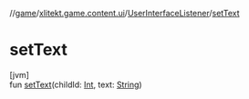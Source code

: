 //[game](../../../index.md)/[xlitekt.game.content.ui](../index.md)/[UserInterfaceListener](index.md)/[setText](set-text.md)

# setText

[jvm]\
fun [setText](set-text.md)(childId: [Int](https://kotlinlang.org/api/latest/jvm/stdlib/kotlin/-int/index.html), text: [String](https://kotlinlang.org/api/latest/jvm/stdlib/kotlin/-string/index.html))
